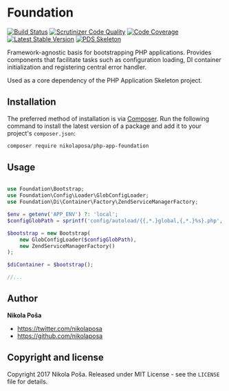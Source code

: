 # Foundation

[![Build Status](https://travis-ci.org/nikolaposa/php-app-foundation.svg?branch=master)](https://travis-ci.org/nikolaposa/php-app-foundation)
[![Scrutinizer Code Quality](https://scrutinizer-ci.com/g/nikolaposa/php-app-foundation/badges/quality-score.png?b=master)](https://scrutinizer-ci.com/g/nikolaposa/php-app-foundation/?branch=master)
[![Code Coverage](https://scrutinizer-ci.com/g/nikolaposa/php-app-foundation/badges/coverage.png?b=master)](https://scrutinizer-ci.com/g/nikolaposa/php-app-foundation/?branch=master)
[![Latest Stable Version](https://poser.pugx.org/nikolaposa/php-app-foundation/v/stable)](https://packagist.org/packages/nikolaposa/php-app-foundation)
[![PDS Skeleton](https://img.shields.io/badge/pds-skeleton-blue.svg)](https://github.com/php-pds/skeleton)

Framework-agnostic basis for bootstrapping PHP applications. Provides components that facilitate tasks such as configuration loading, DI container initialization and registering central error handler.

Used as a core dependency of the PHP Application Skeleton project.

## Installation

The preferred method of installation is via [Composer](http://getcomposer.org/). Run the following
command to install the latest version of a package and add it to your project's `composer.json`:

```bash
composer require nikolaposa/php-app-foundation
```

## Usage

```php

use Foundation\Bootstrap;
use Foundation\Config\Loader\GlobConfigLoader;
use Foundation\Di\Container\Factory\ZendServiceManagerFactory;

$env = getenv('APP_ENV') ?: 'local';
$configGlobPath = sprintf('config/autoload/{{,*.}global,{,*.}%s}.php', $env);

$bootstrap = new Bootstrap(
    new GlobConfigLoader($configGlobPath),
    new ZendServiceManagerFactory()
);

$diContainer = $bootstrap();

//...
```

## Author

**Nikola Poša**

* https://twitter.com/nikolaposa
* https://github.com/nikolaposa

## Copyright and license

Copyright 2017 Nikola Poša. Released under MIT License - see the `LICENSE` file for details.
